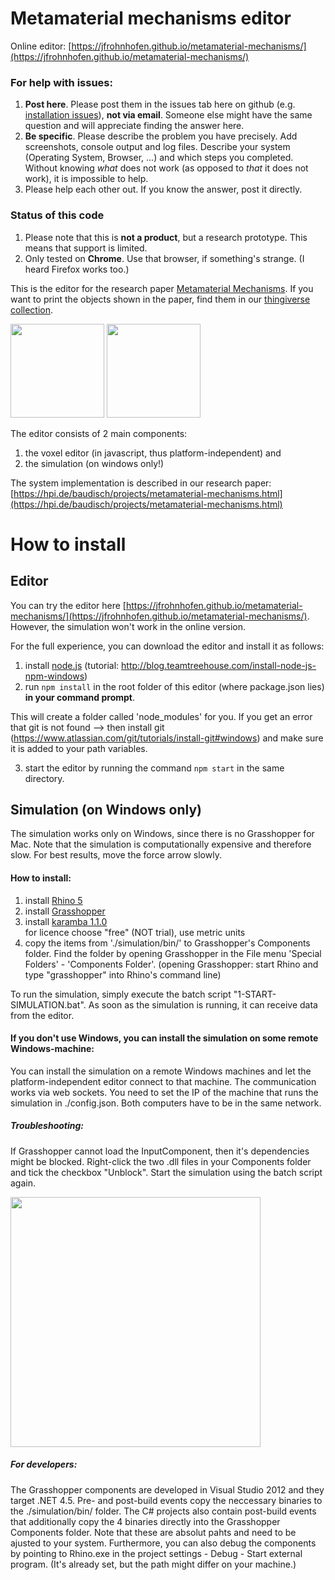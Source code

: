 # Metamaterial mechanisms editor

Online editor: [https://jfrohnhofen.github.io/metamaterial-mechanisms/](https://jfrohnhofen.github.io/metamaterial-mechanisms/)

### For help with issues:
1. **Post here**. Please post them in the issues tab here on github (e.g. [installation issues](https://github.com/jfrohnhofen/metamaterial-mechanisms/issues/2)), **not via email**. Someone else might have the same question and will appreciate finding the answer here.
2. **Be specific**. Please describe the problem you have precisely. Add screenshots, console output and log files. Describe your system (Operating System, Browser, ...) and which steps you completed. Without knowing *what* does not work (as opposed to *that* it does not work), it is impossible to help. 
3. Please help each other out. If you know the answer, post it directly.

### Status of this code
1. Please note that this is **not a product**, but a research prototype. This means that support is limited.
2. Only tested on **Chrome**. Use that browser, if something's strange. (I heard Firefox works too.) 


This is the editor for the research paper [Metamaterial Mechanisms](https://hpi.de/baudisch/projects/metamaterial-mechanisms.html). If you want to print the objects shown in the paper, find them in our [thingiverse collection](http://www.thingiverse.com/HassoPlattnerInstitute_HCI/collections/metamaterial-mechanisms).

<img src="https://hpi.de/fileadmin/_processed_/csm_WEB_door_frontal-01_e7de4434b2.png" height="150" /> <img src="https://hpi.de/fileadmin/_processed_/csm_WEB_editor-01_1d3222effd.png" height="150" />

The editor consists of 2 main components: 

1. the voxel editor (in javascript, thus platform-independent) and 
2. the simulation (on windows only!)

The system implementation is described in our research paper: [https://hpi.de/baudisch/projects/metamaterial-mechanisms.html](https://hpi.de/baudisch/projects/metamaterial-mechanisms.html)


# How to install

## Editor
You can try the editor here [https://jfrohnhofen.github.io/metamaterial-mechanisms/](https://jfrohnhofen.github.io/metamaterial-mechanisms/). However, the simulation won't work in the online version.

For the full experience, you can download the editor and install it as follows:

1. install [node.js](https://nodejs.org/en/) (tutorial: http://blog.teamtreehouse.com/install-node-js-npm-windows)
2. run ```npm install``` in the root folder of this editor (where package.json lies) **in your command prompt**. 

This will create a folder called 'node_modules' for you. 
If you get an error that git is not found --> then install git (https://www.atlassian.com/git/tutorials/install-git#windows) and make sure it is added to your path variables.

3. start the editor by running the command ```npm start``` in the same directory.



## Simulation (on Windows only)
The simulation works only on Windows, since there is no Grasshopper for Mac. Note that the simulation is computationally expensive and therefore slow. For best results, move the force arrow slowly.  


#### How to install:

1. install [Rhino 5](http://www.rhino3d.com/download)
2. install [Grasshopper](http://www.grasshopper3d.com/page/download-1)
3. install [karamba 1.1.0](http://www.food4rhino.com/app/karamba?etx=)  
    for licence choose "free" (NOT trial), use metric units
4. copy the items from './simulation/bin/' to Grasshopper's Components folder. Find the folder by opening Grasshopper in the File menu 'Special Folders' - 'Components Folder'. (opening Grasshopper: start Rhino and type "grasshopper" into Rhino's command line)

To run the simulation, simply execute the batch script "1-START-SIMULATION.bat". As soon as the simulation is running, it can receive data from the editor.


#### If you don't use Windows, you can install the simulation on some remote Windows-machine: 
You can install the simulation on a remote Windows machines and let the platform-independent editor connect to that machine. The communication works via web sockets. You need to set the IP of the machine that runs the simulation in ./config.json. Both computers have to be in the same network.


##### Troubleshooting: 
If Grasshopper cannot load the InputComponent, then it's dependencies might be blocked. Right-click the two .dll files in your Components folder and tick the checkbox "Unblock". Start the simulation using the batch script again.

<img src="https://www13.hpi.uni-potsdam.de/fileadmin/user_upload/fachgebiete/baudisch/projects/metamaterial/metamaterial-mechanisms/deploy-info--unblock_dll.jpg" width="400" />


##### For developers:
The Grasshopper components are developed in Visual Studio 2012 and they target .NET 4.5. Pre- and post-build events copy the neccessary binaries to the ./simulation/bin/ folder. The C# projects also contain post-build events that additionally copy the 4 binaries directly into the Grasshopper Components folder. Note that these are absolut pahts and need to be ajusted to your system. Furthermore, you can also debug the components by pointing to Rhino.exe in the project settings - Debug - Start external program. (It's already set, but the path might differ on your machine.)
